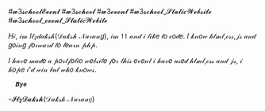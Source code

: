 #𝔀3𝓼𝓬𝓱𝓸𝓸𝓵𝓔𝓿𝓮𝓷𝓽  #𝔀3𝓼𝓬𝓱𝓸𝓸𝓵  #𝔀3𝓮𝓿𝓮𝓷𝓽  #𝔀3𝓼𝓬𝓱𝓸𝓸𝓵_𝓢𝓽𝓪𝓽𝓲𝓬𝓦𝓮𝓫𝓼𝓲𝓽𝓮  #𝔀3𝓼𝓬𝓱𝓸𝓸𝓵_𝓮𝓿𝓮𝓷𝓽_𝓢𝓽𝓪𝓽𝓲𝓬𝓦𝓮𝓫𝓲𝓽𝓮
 
 
 
𝐻𝒾, 𝒾𝓂  𝐼𝓉𝓏𝒹𝒶𝓀𝓈𝒽(𝒟𝒶𝓀𝓈𝒽 𝒩𝒶𝓇𝒶𝓃𝑔), 𝒾𝓂 𝟣𝟣 𝒶𝓃𝒹 𝒾 𝓁𝒾𝓀𝑒 𝓉𝑜 𝒸𝑜𝒹𝑒. 𝐼 𝓀𝓃𝑜𝓌 𝒽𝓉𝓂𝓁,𝒸𝓈𝓈,𝒿𝓈 𝒶𝓃𝒹 𝑔𝑜𝒾𝓃𝑔 𝒻𝑜𝓇𝓌𝒶𝓇𝒹 𝓉𝑜 𝓁𝑒𝒶𝓇𝓃 𝓅𝒽𝓅.
 
𝐼 𝒽𝒶𝓋𝑒 𝓂𝒶𝒹𝑒 𝒶 𝓅𝑜𝓇𝓉𝒻𝑜𝓁𝒾𝑜 𝓌𝑒𝒷𝓈𝒾𝓉𝑒 𝒻𝑜𝓇 𝓉𝒽𝒾𝓈 𝑒𝓋𝑒𝓃𝓉 𝒾 𝒽𝒶𝓋𝑒 𝓊𝓈𝑒𝒹 𝒽𝓉𝓂𝓁,𝒸𝓈𝓈 𝒶𝓃𝒹 𝒿𝓈, 𝒾 𝒽𝑜𝓅𝑒 𝒾'𝒹 𝓌𝒾𝓃 𝒷𝓊𝓉 𝓌𝒽𝑜 𝓀𝓃𝑜𝓌𝓈.
  
      𝑩𝒚𝒆
  
    
-𝓘𝓽𝔃𝓓𝓪𝓴𝓼𝓱(𝒟𝒶𝓀𝓈𝒽 𝒩𝒶𝓇𝒶𝓃𝑔)
